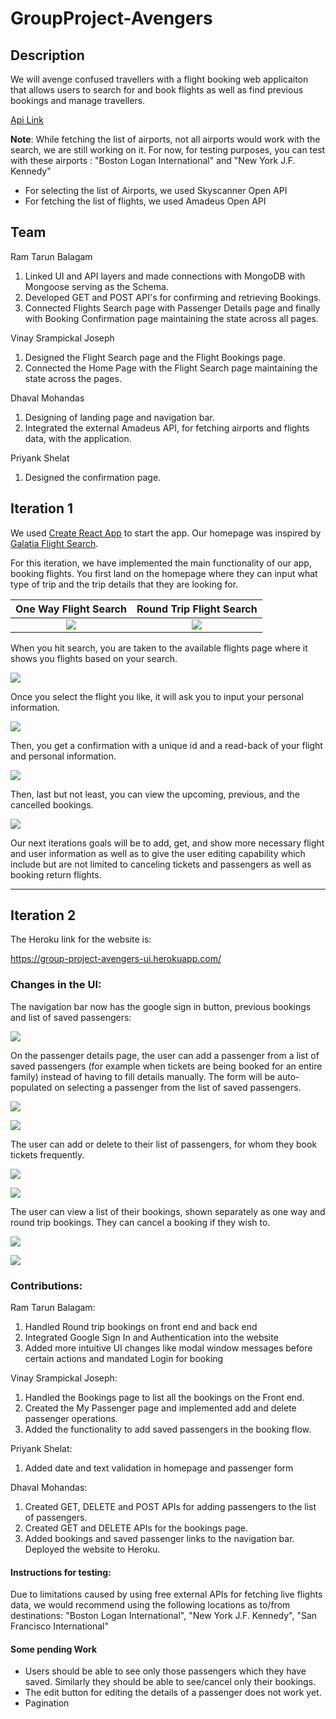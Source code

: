 # GroupProject-Avengers

## Description
We will avenge confused travellers with a flight booking web applicaiton that allows users to search for and book flights as well as find previous bookings and manage travellers.


[Api Link](https://github.ccs.neu.edu/NEU-CS5610-SU20/GroupProject-avengers-API)

__Note__: While fetching the list of airports, not all airports would work with the search, we are still working on it. For now, for testing purposes, you can test with these airports : "Boston Logan International" and "New York J.F. Kennedy"
 * For selecting the list of Airports, we used Skyscanner Open API
 * For fetching the list of flights, we used Amadeus Open API

## Team
Ram Tarun Balagam
1. Linked UI and API layers and made connections with MongoDB with Mongoose serving as the Schema.
2. Developed GET and POST API's for confirming and retrieving Bookings.
3. Connected Flights Search page with Passenger Details page and finally with Booking Confirmation page maintaining the state across all pages.

Vinay Srampickal Joseph
1. Designed the Flight Search page and the Flight Bookings page.
2. Connected the Home Page with the Flight Search page maintaining the state across the pages.

Dhaval Mohandas
1. Designing of landing page and navigation bar.
2. Integrated the external Amadeus API, for fetching airports and flights data, with the application.

Priyank Shelat
1. Designed the confirmation page.

## Iteration 1
We used [Create React App](https://github.com/facebook/create-react-app) to start the app.
Our homepage was inspired by [Galatia Flight Search](https://galatia.herokuapp.com/homepage).

For this iteration, we have implemented the main functionality of our app, booking flights. You first land on the homepage where they can input what type of trip and the trip details that they are looking for.

One Way Flight Search             |  Round Trip Flight Search
:-------------------------:|:-------------------------:
![](readme_images/Homepage_OneWay.PNG) | ![](readme_images/Homepage_RoundTrip.PNG)

When you hit search, you are taken to the available flights page where it shows you flights based on your search.

![](readme_images/AvailableFlights.PNG)

Once you select the flight you like, it will ask you to input your personal information.

![](readme_images/PassengerDetail.PNG)

Then, you get a confirmation with a unique id and a read-back of your flight and personal information.

![](readme_images/ConfirmationPage.png)

Then, last but not least, you can view the upcoming, previous, and the cancelled bookings.

![](readme_images/Bookings.PNG)

Our next iterations goals will be to add, get, and show more necessary flight and user information as well as to give the user editing capability which include but are not limited to canceling tickets and passengers as well as booking return flights.

---

## Iteration 2

The Heroku link for the website is:

https://group-project-avengers-ui.herokuapp.com/


### Changes in the UI:

The navigation bar now has the google sign in button, previous bookings and list of saved passengers:

![](readme_images/img2_2.png)

On the passenger details page, the user can add a passenger from a list of saved passengers (for example when tickets are being booked for an entire family) instead of having to fill details manually. The form will be auto-populated on selecting a passenger from the list of saved passengers.

![](readme_images/img1_2.png)

![](readme_images/img7_2.png)

The user can add or delete to their list of passengers, for whom they book tickets frequently.

![](readme_images/img8_2.png)

![](readme_images/img9_2.png)


The user can view a list of their bookings, shown separately as one way and round trip bookings. They can cancel a booking if they wish to.

![](readme_images/img4_2.png)

![](readme_images/img5_2.png)



### Contributions:

Ram Tarun Balagam:
1. Handled Round trip bookings on front end and back end
2. Integrated Google Sign In and Authentication into the website
3. Added more intuitive UI changes like modal window messages before certain actions and mandated Login for booking

Vinay Srampickal Joseph:
1. Handled the Bookings page to list all the bookings on the Front end.
2. Created the My Passenger page and implemented add and delete passenger operations.
3. Added the functionality to add saved passengers in the booking flow.

Priyank Shelat:
1. Added date and text validation in homepage and passenger form

Dhaval Mohandas:
1. Created GET, DELETE and POST APIs for adding passengers to the list of passengers.
2. Created GET and DELETE APIs for the bookings page.
3. Added bookings and saved passenger links to the navigation bar. Deployed the website to Heroku.

#### Instructions for testing:
Due to limitations caused by using free external APIs for fetching live flights data, we would recommend using the following locations as to/from destinations:
"Boston Logan International", "New York J.F. Kennedy", "San Francisco International"

#### Some pending Work
* Users should be able to see only those passengers which they have saved. Similarly they should be able to see/cancel only their bookings.
* The edit button for editing the details of a passenger does not work yet.
* Pagination
